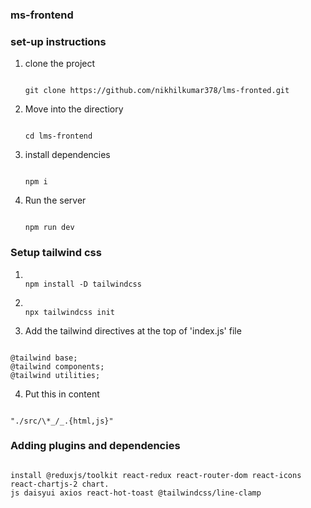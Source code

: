 ### ms-frontend

### set-up instructions

1. clone the project

   ```

   git clone https://github.com/nikhilkumar378/lms-fronted.git
   ```

2. Move into the directiory

   ```

   cd lms-frontend
   ```

3. install dependencies

   ```

   npm i
   ```

4. Run the server

   ```

   npm run dev
   ```

### Setup tailwind css

1.  ```

    npm install -D tailwindcss
    ```

2.  ```

    npx tailwindcss init
    ```

3.  Add the tailwind directives at the top of 'index.js' file

```

@tailwind base;
@tailwind components;
@tailwind utilities;
```

4. Put this in content

```

"./src/\*_/_.{html,js}"
```

### Adding plugins and dependencies

```

install @reduxjs/toolkit react-redux react-router-dom react-icons react-chartjs-2 chart.
js daisyui axios react-hot-toast @tailwindcss/line-clamp
```
